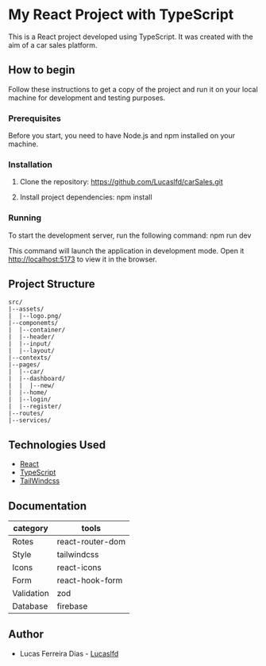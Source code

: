 # My React Project with TypeScript

This is a React project developed using TypeScript. It was created with the aim of a car sales platform.

## How to begin

Follow these instructions to get a copy of the project and run it on your local machine for development and testing purposes.

### Prerequisites

Before you start, you need to have Node.js and npm installed on your machine.

### Installation

1. Clone the repository: https://github.com/Lucaslfd/carSales.git

2. Install project dependencies: npm install

### Running

To start the development server, run the following command: npm run dev

This command will launch the application in development mode. Open it [http://localhost:5173](http://localhost:5173) to view it in the browser.

## Project Structure

```shell
src/
|--assets/
|  |--logo.png/
|--componemts/
|  |--container/
|  |--header/
|  |--input/
|  |--layout/
|--contexts/
|--pages/
|  |--car/
|  |--dashboard/
|  |  |--new/
|  |--home/
|  |--login/
|  |--register/
|--routes/
|--services/
```

## Technologies Used

- [React](https://reactjs.org/)
- [TypeScript](https://www.typescriptlang.org/)
- [TailWindcss](https://tailwindcss.com/docs/guides/vite)

## Documentation

| category   | tools            |
| ---------- | ---------------- |
| Rotes      | react-router-dom |
| Style      | tailwindcss      |
| Icons      | react-icons      |
| Form       | react-hook-form  |
| Validation | zod              |
| Database   | firebase         |

## Author

- Lucas Ferreira Dias - [Lucaslfd](https://github.com/Lucaslfd)
